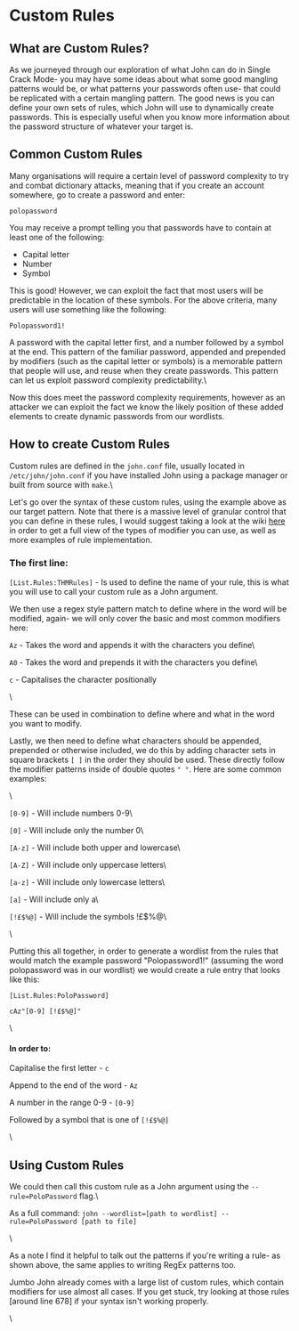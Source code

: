 # Custom Rules

## **What are Custom Rules?**

As we journeyed through our exploration of what John can do in Single Crack Mode- you may have some ideas about what some good mangling patterns would be, or what patterns your passwords often use- that could be replicated with a certain mangling pattern. The good news is you can define your own sets of rules, which John will use to dynamically create passwords. This is especially useful when you know more information about the password structure of whatever your target is.

## **Common Custom Rules**

Many organisations will require a certain level of password complexity to try and combat dictionary attacks, meaning that if you create an account somewhere, go to create a password and enter:

`polopassword`

You may receive a prompt telling you that passwords have to contain at least one of the following:

* Capital letter
* Number
* Symbol

This is good! However, we can exploit the fact that most users will be predictable in the location of these symbols. For the above criteria, many users will use something like the following:

`Polopassword1!`

A password with the capital letter first, and a number followed by a symbol at the end. This pattern of the familiar password, appended and prepended by modifiers (such as the capital letter or symbols) is a memorable pattern that people will use, and reuse when they create passwords. This pattern can let us exploit password complexity predictability.\


Now this does meet the password complexity requirements, however as an attacker we can exploit the fact we know the likely position of these added elements to create dynamic passwords from our wordlists.

## **How to create Custom Rules**

Custom rules are defined in the `john.conf` file, usually located in `/etc/john/john.conf` if you have installed John using a package manager or built from source with `make`.\


Let's go over the syntax of these custom rules, using the example above as our target pattern. Note that there is a massive level of granular control that you can define in these rules, I would suggest taking a look at the wiki [here](https://www.openwall.com/john/doc/RULES.shtml) in order to get a full view of the types of modifier you can use, as well as more examples of rule implementation.

### The first line:

`[List.Rules:THMRules]` - Is used to define the name of your rule, this is what you will use to call your custom rule as a John argument.

We then use a regex style pattern match to define where in the word will be modified, again- we will only cover the basic and most common modifiers here:

`Az` - Takes the word and appends it with the characters you define\


`A0` - Takes the word and prepends it with the characters you define\


`c` - Capitalises the character positionally

\


These can be used in combination to define where and what in the word you want to modify.

Lastly, we then need to define what characters should be appended, prepended or otherwise included, we do this by adding character sets in square brackets `[ ]` in the order they should be used. These directly follow the modifier patterns inside of double quotes `" "`. Here are some common examples:

\


`[0-9]` - Will include numbers 0-9\


`[0]` - Will include only the number 0\


`[A-z]` - Will include both upper and lowercase\


`[A-Z]` - Will include only uppercase letters\


`[a-z]` - Will include only lowercase letters\


`[a]` - Will include only a\


`[!£$%@]` - Will include the symbols !£$%@\


\


Putting this all together, in order to generate a wordlist from the rules that would match the example password "Polopassword1!" (assuming the word polopassword was in our wordlist) we would create a rule entry that looks like this:

`[List.Rules:PoloPassword]`

`cAz"[0-9] [!£$%@]"`

\


#### In order to:

Capitalise the first  letter - `c`

Append to the end of the word - `Az`

A number in the range 0-9 - `[0-9]`

Followed by a symbol that is one of `[!£$%@]`

\


## **Using Custom Rules**

We could then call this custom rule as a John argument using the  `--rule=PoloPassword` flag.\


As a full command: `john --wordlist=[path to wordlist] --rule=PoloPassword [path to file]`

\


As a note I find it helpful to talk out the patterns if you're writing a rule- as shown above, the same applies to writing RegEx patterns too.

Jumbo John already comes with a large list of custom rules, which contain modifiers for use almost all cases. If you get stuck, try looking at those rules \[around line 678] if your syntax isn't working properly.

\
